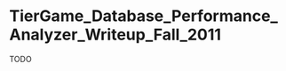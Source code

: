 TierGame\_Database\_Performance\_Analyzer\_Writeup\_Fall\_2011
==============================================================

TODO
